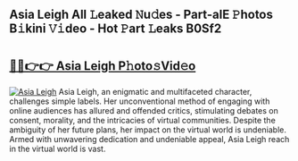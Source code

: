 ## Asia Leigh All 𝙻eaked 𝙽u𝚍es - Part-alE 𝙿hotos B𝚒kini 𝚅𝚒deo - Hot 𝙿art 𝙻eaks B0Sf2

# <h2><a href="http://ld2vcv.urlbe.top/?page=Asia+Leigh">🔗🔗👉👉 Asia Leigh P𝚑oto𝚜Vid𝚎o</a></h2>

[![Asia Leigh](https://i.imgur.com/eBuTRDB.gif)](http://ld2vcv.urlbe.top/?page=Asia+Leigh)
Asia Leigh, an enigmatic and multifaceted character, challenges simple labels. Her unconventional method of engaging with online audiences has allured and offended critics, stimulating debates on consent, morality, and the intricacies of virtual communities. Despite the ambiguity of her future plans, her impact on the virtual world is undeniable. Armed with unwavering dedication and undeniable appeal, Asia Leigh reach in the virtual world is vast.
